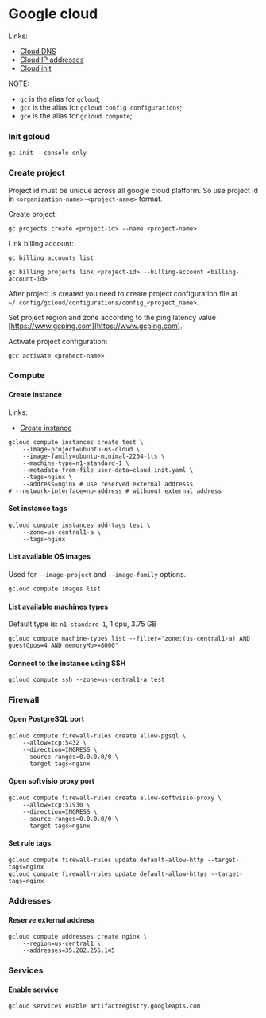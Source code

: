 # Google cloud

Links:

-   [Cloud DNS](https://cloud.google.com/compute/docs/internal-dns)
-   [Cloud IP addresses](https://cloud.google.com/compute/docs/ip-addresses)
-   [Cloud init](https://www.digitalocean.com/community/tutorials/an-introduction-to-cloud-config-scripting)

NOTE:

-   `gc` is the alias for `gcloud`;
-   `gcc` is the alias for `gcloud config configurations`;
-   `gce` is the alias for `gcloud compute`;

### Init gcloud

```shell
gc init --console-only
```

### Create project

Project id must be unique across all google cloud platform. So use project id in `<organization-name>-<project-name>` format.

Create project:

```shell
gc projects create <project-id> --name <project-name>
```

Link billing account:

```shell
gc billing accounts list

gc billing projects link <project-id> --billing-account <billing-account-id>
```

After project is created you need to create project configuration file at `~/.config/gcloud/configurations/config_<project_name>`.

Set project region and zone according to the ping latency value [https://www.gcping.com](https://www.gcping.com).

Activate project configuration:

```shell
gcc activate <prohect-name>
```

### Compute

#### Create instance

Links:

-   [Create instance](https://cloud.google.com/container-optimized-os/docs/how-to/create-configure-instance)

```shell
gcloud compute instances create test \
    --image-project=ubuntu-os-cloud \
    --image-family=ubuntu-minimal-2204-lts \
    --machine-type=n1-standard-1 \
    --metadata-from-file user-data=cloud-init.yaml \
    --tags=nginx \
    --address=nginx # use reserved external addresss
# --network-interface=no-address # withoout external address
```

#### Set instance tags

```shell
gcloud compute instances add-tags test \
    --zone=us-central1-a \
    --tags=nginx
```

#### List available OS images

Used for `--image-project` and `--image-family` options.

```shell
gcloud compute images list
```

#### List available machines types

Default type is: `n1-standard-1`, 1 cpu, 3.75 GB

```shell
gcloud compute machine-types list --filter="zone:(us-central1-a) AND guestCpus=4 AND memoryMb>=8000"
```

#### Connect to the instance using SSH

```shell
gcloud compute ssh --zone=us-central1-a test
```

### Firewall

#### Open PostgreSQL port

```shell
gcloud compute firewall-rules create allow-pgsql \
    --allow=tcp:5432 \
    --direction=INGRESS \
    --source-ranges=0.0.0.0/0 \
    --target-tags=nginx
```

#### Open softvisio proxy port

```shell
gcloud compute firewall-rules create allow-softvisio-proxy \
    --allow=tcp:51930 \
    --direction=INGRESS \
    --source-ranges=0.0.0.0/0 \
    --target-tags=nginx
```

#### Set rule tags

```shell
gcloud compute firewall-rules update default-allow-http --target-tags=nginx
gcloud compute firewall-rules update default-allow-https --target-tags=nginx
```

### Addresses

#### Reserve external address

```shell
gcloud compute addresses create nginx \
    --region=us-central1 \
    --addresses=35.202.255.145
```

### Services

#### Enable service

```shell
gcloud services enable artifactregistry.googleapis.com
```
